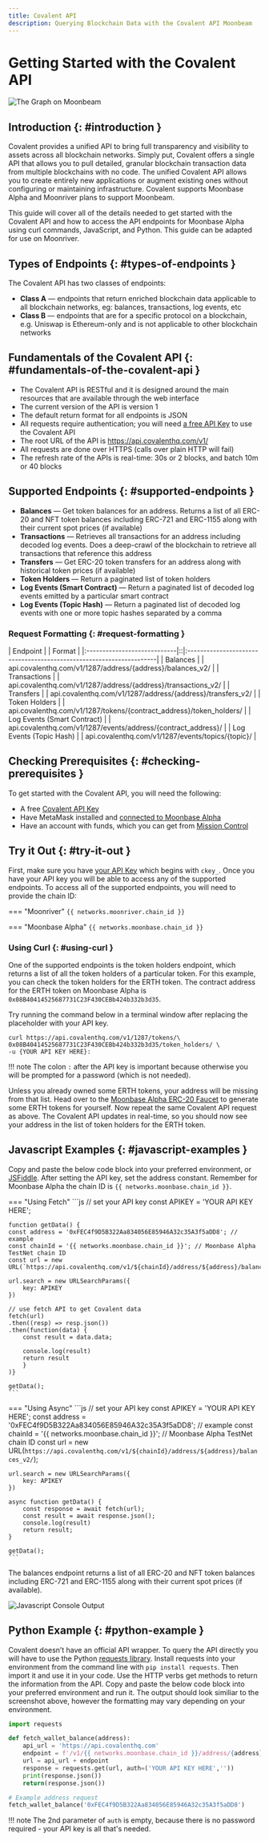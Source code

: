 ```yaml
---
title: Covalent API
description: Querying Blockchain Data with the Covalent API Moonbeam
---
```


# Getting Started with the Covalent API

![The Graph on Moonbeam](/images/builders/integrations/indexers/covalent/covalent-banner.png)

## Introduction {: #introduction } 

Covalent provides a unified API to bring full transparency and visibility to assets across all blockchain networks. Simply put, Covalent offers a single API that allows you to pull detailed, granular blockchain transaction data from multiple blockchains with no code. The unified Covalent API allows you to create entirely new applications or augment existing ones without configuring or maintaining infrastructure. Covalent supports Moonbase Alpha and Moonriver plans to support Moonbeam.

This guide will cover all of the details needed to get started with the Covalent API and how to access the API endpoints for Moonbase Alpha using curl commands, JavaScript, and Python. This guide can be adapted for use on Moonriver.

## Types of Endpoints {: #types-of-endpoints } 

The Covalent API has two classes of endpoints:

 - **Class A** — endpoints that return enriched blockchain data applicable to all blockchain networks, eg: balances, transactions, log events, etc
 - **Class B** — endpoints that are for a specific protocol on a blockchain, e.g. Uniswap is Ethereum-only and is not applicable to other blockchain networks

## Fundamentals of the Covalent API {: #fundamentals-of-the-covalent-api } 

 - The Covalent API is RESTful and it is designed around the main resources that are available through the web interface
 - The current version of the API is version 1 
 - The default return format for all endpoints is JSON 
 - All requests require authentication; you will need [a free API Key](https://www.covalenthq.com/platform/#/auth/register/) to use the Covalent API
 - The root URL of the API is https://api.covalenthq.com/v1/ 
 - All requests are done over HTTPS (calls over plain HTTP will fail)
 - The refresh rate of the APIs is real-time: 30s or 2 blocks, and batch 10m or 40 blocks  

## Supported Endpoints {: #supported-endpoints } 

 - **Balances** — Get token balances for an address. Returns a list of all ERC-20 and NFT token balances including ERC-721 and ERC-1155 along with their current spot prices (if available)
 - **Transactions** — Retrieves all transactions for an address including decoded log events. Does a deep-crawl of the blockchain to 
 retrieve all transactions that reference this address
 - **Transfers** — Get ERC-20 token transfers for an address along with historical token prices (if available)
 - **Token Holders** — Return a paginated list of token holders
 - **Log Events (Smart Contract)** — Return a paginated list of decoded log events emitted by a particular smart contract
 - **Log Events (Topic Hash)** — Return a paginated list of decoded log events with one or more topic hashes separated by a comma

### Request Formatting {: #request-formatting } 

   | Endpoint                    |  | Format                                                              |
   |:----------------------------|::|:--------------------------------------------------------------------|
   | Balances                    |  | api.covalenthq.com/v1/1287/address/{address}/balances_v2/           |
   | Transactions                |  | api.covalenthq.com/v1/1287/address/{address}/transactions_v2/       |
   | Transfers                   |  | api.covalenthq.com/v1/1287/address/{address}/transfers_v2/          |
   | Token Holders               |  | api.covalenthq.com/v1/1287/tokens/{contract_address}/token_holders/ |
   | Log Events (Smart Contract) |  | api.covalenthq.com/v1/1287/events/address/{contract_address}/       |
   | Log Events (Topic Hash)     |  | api.covalenthq.com/v1/1287/events/topics/{topic}/                   |

## Checking Prerequisites {: #checking-prerequisites } 

To get started with the Covalent API, you will need the following:

 - A free [Covalent API Key](https://www.covalenthq.com/platform/#/auth/register/)
 - Have MetaMask installed and [connected to Moonbase Alpha](/tokens/connect/metamask/)
 - Have an account with funds, which you can get from [Mission Control](/builders/get-started/moonbase/#get-tokens/)

## Try it Out {: #try-it-out } 

First, make sure you have [your API Key](https://www.covalenthq.com/platform/#/auth/register/) which begins with `ckey_`. Once you have your API key you will be able to access any of the supported endpoints. To access all of the supported endpoints, you will need to provide the chain ID:

=== "Moonriver"
    ```
    {{ networks.moonriver.chain_id }}
    ```

=== "Moonbase Alpha"
    ```
    {{ networks.moonbase.chain_id }}
    ```

### Using Curl {: #using-curl }

One of the supported endpoints is the token holders endpoint, which returns a list of all the token holders of a particular token. For this example, you can check the token holders for the ERTH token. The contract address for the ERTH token on Moonbase Alpha is `0x08B40414525687731C23F430CEBb424b332b3d35`.

Try running the command below in a terminal window after replacing the placeholder with your API key.

```
curl https://api.covalenthq.com/v1/1287/tokens/\
0x08B40414525687731C23F430CEBb424b332b3d35/token_holders/ \
-u {YOUR API KEY HERE}:
```

!!! note
    The colon `:` after the API key is important because otherwise you will be prompted for a password (which is not needed).

Unless you already owned some ERTH tokens, your address will be missing from that list. Head over to the [Moonbase Alpha ERC-20 Faucet](https://moonbase-minterc20.netlify.app/) to generate some ERTH tokens for yourself. Now repeat the same Covalent API request as above. The Covalent API updates in real-time, so you should now see your address in the list of token holders for the ERTH token.

## Javascript Examples {: #javascript-examples } 

Copy and paste the below code block into your preferred environment, or [JSFiddle](https://jsfiddle.net/). After setting the API key, set the address constant. Remember for Moonbase Alpha the chain ID is `{{ networks.moonbase.chain_id }}`.

=== "Using Fetch"
    ```js
    // set your API key
	const APIKEY = 'YOUR API KEY HERE';

	function getData() {
    const address = '0xFEC4f9D5B322Aa834056E85946A32c35A3f5aDD8'; // example
    const chainId = '{{ networks.moonbase.chain_id }}'; // Moonbase Alpha TestNet chain ID
    const url = new URL(`https://api.covalenthq.com/v1/${chainId}/address/${address}/balances_v2/`);
    
    url.search = new URLSearchParams({
        key: APIKEY
    })

    // use fetch API to get Covalent data
    fetch(url)
    .then((resp) => resp.json())
    .then(function(data) {
        const result = data.data;
  
        console.log(result)
        return result
        }
	)}

    getData();
    ```

=== "Using Async"
    ```js
    // set your API key
    const APIKEY = 'YOUR API KEY HERE';
	const address = '0xFEC4f9D5B322Aa834056E85946A32c35A3f5aDD8'; // example
	const chainId = '{{ networks.moonbase.chain_id }}'; // Moonbase Alpha TestNet chain ID
	const url = new URL(`https://api.covalenthq.com/v1/${chainId}/address/${address}/balances_v2/`);

    url.search = new URLSearchParams({
        key: APIKEY
    })

    async function getData() {
    	const response = await fetch(url);
    	const result = await response.json();
    	console.log(result)
    	return result;
	}

	getData();
    ```

The balances endpoint returns a list of all ERC-20 and NFT token balances including ERC-721 and ERC-1155 along with their current spot prices (if available).

![Javascript Console Output](/images/builders/integrations/indexers/covalent/covalentjs.png)

## Python Example {: #python-example } 

Covalent doesn’t have an official API wrapper. To query the API directly you will have to use the Python [requests library](https://pypi.org/project/requests/). Install requests into your environment from the command line with `pip install requests`. Then import it and use it in your code. Use the HTTP verbs get methods to return the information from the API. Copy and paste the below code block into your preferred environment and run it. The output should look similiar to the screenshot above, however the formatting may vary depending on your environment.

```python
import requests

def fetch_wallet_balance(address):
	api_url = 'https://api.covalenthq.com'
    endpoint = f'/v1/{{ networks.moonbase.chain_id }}/address/{address}/balances_v2/'
    url = api_url + endpoint
    response = requests.get(url, auth=('YOUR API KEY HERE',''))
    print(response.json())
    return(response.json())

# Example address request
fetch_wallet_balance('0xFEC4f9D5B322Aa834056E85946A32c35A3f5aDD8')
```

!!! note
    The 2nd parameter of `auth` is empty, because there is no password required - your API key is all that's needed.
